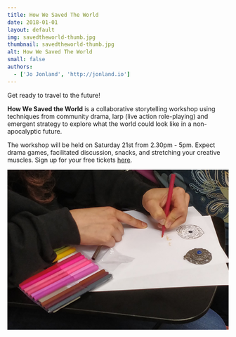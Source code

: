 ```yaml
---
title: How We Saved The World
date: 2018-01-01
layout: default
img: savedtheworld-thumb.jpg
thumbnail: savedtheworld-thumb.jpg
alt: How We Saved The World
small: false
authors:
  - ['Jo Jonland', 'http://jonland.io']
---
```

Get ready to travel to the future!

<b>How We Saved the World</b> is a collaborative storytelling workshop using techniques from community drama, larp (live action role-playing) and emergent strategy to explore what the world could look like in a non-apocalyptic future.

The workshop will be held on Saturday 21st from 2.30pm - 5pm. Expect drama games, facilitated discussion, snacks, and stretching your creative muscles. Sign up for your free tickets <a href="https://www.eventbrite.com/e/workshop-how-we-saved-the-world-tickets-70139082885">here</a>.

<img src="img/portfolio/world-thumb.jpg">

